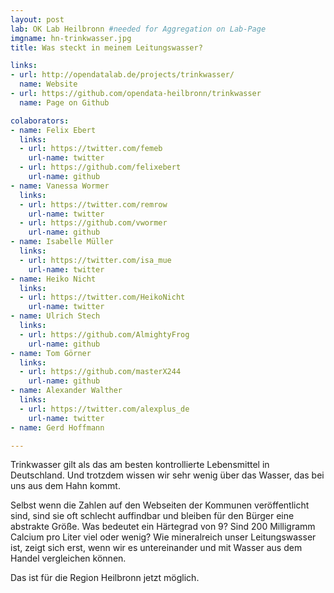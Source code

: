 ```yaml
---
layout: post
lab: OK Lab Heilbronn #needed for Aggregation on Lab-Page
imgname: hn-trinkwasser.jpg
title: Was steckt in meinem Leitungswasser?

links: 
- url: http://opendatalab.de/projects/trinkwasser/
  name: Website
- url: https://github.com/opendata-heilbronn/trinkwasser
  name: Page on Github

colaborators:
- name: Felix Ebert
  links:
  - url: https://twitter.com/femeb
    url-name: twitter
  - url: https://github.com/felixebert
    url-name: github
- name: Vanessa Wormer
  links:
  - url: https://twitter.com/remrow
    url-name: twitter
  - url: https://github.com/vwormer
    url-name: github
- name: Isabelle Müller
  links:
  - url: https://twitter.com/isa_mue
    url-name: twitter
- name: Heiko Nicht
  links:
  - url: https://twitter.com/HeikoNicht
    url-name: twitter
- name: Ulrich Stech
  links:
  - url: https://github.com/AlmightyFrog
    url-name: github
- name: Tom Görner
  links:
  - url: https://github.com/masterX244
    url-name: github
- name: Alexander Walther
  links:
  - url: https://twitter.com/alexplus_de
    url-name: twitter
- name: Gerd Hoffmann

---
```


Trinkwasser gilt als das am besten kontrollierte Lebensmittel in Deutschland. Und trotzdem wissen wir sehr wenig über das Wasser, das bei uns aus dem Hahn kommt.

Selbst wenn die Zahlen auf den Webseiten der Kommunen veröffentlicht sind, sind sie oft schlecht auffindbar und bleiben für den Bürger eine abstrakte Größe. Was bedeutet ein Härtegrad von 9? Sind 200 Milligramm Calcium pro Liter viel oder wenig? Wie mineralreich unser Leitungswasser ist, zeigt sich erst, wenn wir es untereinander und mit Wasser aus dem Handel vergleichen können.

Das ist für die Region Heilbronn jetzt möglich.